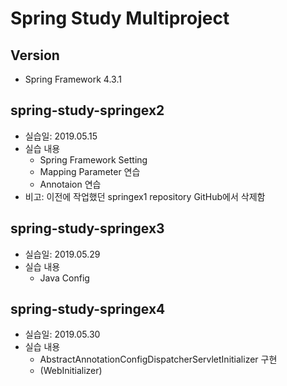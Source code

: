 # Spring Study Multiproject

## Version
- Spring Framework 4.3.1

## spring-study-springex2
- 실습일: 2019.05.15
- 실습 내용
    - Spring Framework Setting
    - Mapping Parameter 연습
    - Annotaion 연습
- 비고: 이전에 작업했던 springex1 repository GitHub에서 삭제함

## spring-study-springex3
- 실습일: 2019.05.29
- 실습 내용
    - Java Config

## spring-study-springex4
- 실습일: 2019.05.30
- 실습 내용
    - AbstractAnnotationConfigDispatcherServletInitializer 구현
    - (WebInitializer)